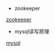 
- zookeeper

[zookeeper](http://blog.csdn.net/tswisdom/article/details/41522069)

- mysql读写原理

[mysql](http://blog.jobbole.com/24006/)